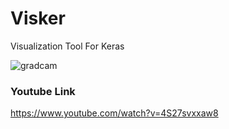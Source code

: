 # Visker
Visualization Tool For Keras

![gradcam](https://user-images.githubusercontent.com/33459977/56466257-d5cf9300-642c-11e9-90c6-a2b0dad6b156.jpg)

### Youtube Link
https://www.youtube.com/watch?v=4S27svxxaw8

